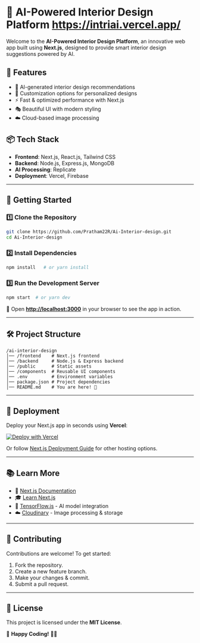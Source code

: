 # 🚀 AI-Powered Interior Design Platform    https://intriai.vercel.app/

Welcome to the **AI-Powered Interior Design Platform**, an innovative web app built using **Next.js**, designed to provide smart interior design suggestions powered by AI.

## 🌟 Features
- 🏡 AI-generated interior design recommendations
- 🎨 Customization options for personalized designs
- ⚡ Fast & optimized performance with Next.js
- 🎭 Beautiful UI with modern styling
- ☁️ Cloud-based image processing

## 📦 Tech Stack
- **Frontend**: Next.js, React.js, Tailwind CSS
- **Backend**: Node.js, Express.js, MongoDB
- **AI Processing**: Replicate
- **Deployment**: Vercel, Firebase

---
## 🚀 Getting Started

### **1️⃣ Clone the Repository**
```sh
git clone https://github.com/Pratham22R/Ai-Interior-design.git
cd Ai-Interior-design
```

### **2️⃣ Install Dependencies**
```sh
npm install   # or yarn install
```

### **3️⃣ Run the Development Server**
```sh
npm start  # or yarn dev
```

🔗 Open **[http://localhost:3000](http://localhost:3000)** in your browser to see the app in action.

---
## 🛠️ Project Structure
```
/ai-interior-design
│── /frontend    # Next.js frontend
│── /backend     # Node.js & Express backend
│── /public      # Static assets
│── /components  # Reusable UI components
│── .env         # Environment variables
│── package.json # Project dependencies
│── README.md    # You are here! 👋
```
---
## 🚀 Deployment

Deploy your Next.js app in seconds using **Vercel**:

[![Deploy with Vercel](https://vercel.com/button)](https://vercel.com/new?utm_source=github&utm_medium=readme&utm_campaign=nextjs)

Or follow [Next.js Deployment Guide](https://nextjs.org/docs/deployment) for other hosting options.

---
## 📚 Learn More

- 📖 [Next.js Documentation](https://nextjs.org/docs)
- 🎓 [Learn Next.js](https://nextjs.org/learn)
- 🔗 [TensorFlow.js](https://www.tensorflow.org/js) - AI model integration
- ☁️ [Cloudinary](https://cloudinary.com/) - Image processing & storage

---
## 🤝 Contributing

Contributions are welcome! To get started:
1. Fork the repository.
2. Create a new feature branch.
3. Make your changes & commit.
4. Submit a pull request.

---
## 📄 License
This project is licensed under the **MIT License**.

🚀 **Happy Coding!** 🎨✨

